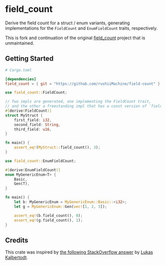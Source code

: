 # field_count

Derive the field count for a struct / enum variants, generating implementations for the `FieldCount`
and `EnumFieldCount` traits, respectively.

This is fork and continuation of the original [field_count](https://github.com/discosultan/field-count) project that is
unmaintained.

## Getting Started

```toml
# Cargo.toml

[dependencies]
field_count = { git = "https://github.com/rushiiMachine/field-count" }
```

```rust
use field_count::FieldCount;

// Two impls are generated, one implementing the FieldCount trait,
// and the other a freestanding impl that has a const version of `field_count`
#[derive(FieldCount)]
struct MyStruct {
    first_field: i32,
    second_field: String,
    third_field: u16,
}

fn main() {
    assert_eq!(MyStruct::field_count(), 3);
}
```

```rust
use field_count::EnumFieldCount;

#[derive(EnumFieldCount)]
enum MyGenericEnum<T> {
    Basic,
    Gen(T),
}

fn main() {
    let b: MyGenericEnum = MyGenericEnum::Basic::<i32>;
    let g = MyGenericEnum::Gen(vec![1, 2, 3]);

    assert_eq!(b.field_count(), 0);
    assert_eq!(g.field_count(), 1);
}
```

## Credits

This crate was inspired by [the following StackOverflow answer](https://stackoverflow.com/a/54177920/1466456)
by [Lukas Kalbertodt](https://github.com/LukasKalbertodt).
